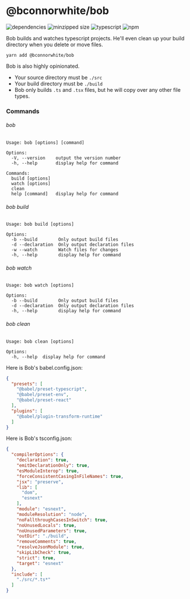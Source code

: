 # @bconnorwhite/bob
![dependencies](https://img.shields.io/david/bconnorwhite/bob)
![minzipped size](https://img.shields.io/bundlephobia/minzip/@bconnorwhite/bob)
![typescript](https://img.shields.io/github/languages/top/bconnorwhite/bob)
![npm](https://img.shields.io/npm/v/@bconnorwhite/bob)

Bob builds and watches typescript projects. He'll even clean up your build directory when you delete or move files.

```
yarn add @bconnorwhite/bob
```

Bob is also highly opinionated.
- Your source directory must be `./src`
- Your build directory must be `./build`
- Bob only builds `.ts` and `.tsx` files, but he will copy over any other file types.


### Commands

###### bob
```
Usage: bob [options] [command]

Options:
  -V, --version    output the version number
  -h, --help       display help for command

Commands:
  build [options]
  watch [options]
  clean
  help [command]   display help for command
```
###### bob build
```
Usage: bob build [options]

Options:
  -b --build        Only output build files
  -d --declaration  Only output declaration files
  -w --watch        Watch files for changes
  -h, --help        display help for command
```
###### bob watch
```
Usage: bob watch [options]

Options:
  -b --build        Only output build files
  -d --declaration  Only output declaration files
  -h, --help        display help for command
```
###### bob clean
```
Usage: bob clean [options]

Options:
  -h, --help  display help for command
```

Here is Bob's babel.config.json:
```json
{
  "presets": [
    "@babel/preset-typescript",
    "@babel/preset-env",
    "@babel/preset-react"
  ],
  "plugins": [
    "@babel/plugin-transform-runtime"
  ]
}
```

Here is Bob's tsconfig.json:
```json
{
  "compilerOptions": {
    "declaration": true,
    "emitDeclarationOnly": true,
    "esModuleInterop": true,
    "forceConsistentCasingInFileNames": true,
    "jsx": "preserve",
    "lib": [
      "dom",
      "esnext"
    ],
    "module": "esnext",
    "moduleResolution": "node",
    "noFallthroughCasesInSwitch": true,
    "noUnusedLocals": true,
    "noUnusedParameters": true,
    "outDir": "./build",
    "removeComments": true,
    "resolveJsonModule": true,
    "skipLibCheck": true,
    "strict": true,
    "target": "esnext"
  },
  "include": [
    "./src/*.ts*"
  ]
}
```

